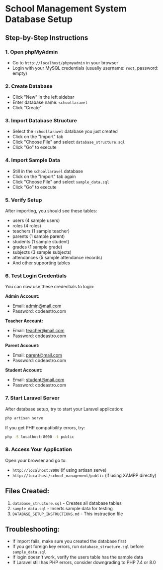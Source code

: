 # School Management System Database Setup

## Step-by-Step Instructions

### 1. Open phpMyAdmin
- Go to `http://localhost/phpmyadmin` in your browser
- Login with your MySQL credentials (usually username: `root`, password: empty)

### 2. Create Database
- Click "New" in the left sidebar
- Enter database name: `schoollaravel`
- Click "Create"

### 3. Import Database Structure
- Select the `schoollaravel` database you just created
- Click on the "Import" tab
- Click "Choose File" and select `database_structure.sql`
- Click "Go" to execute

### 4. Import Sample Data
- Still in the `schoollaravel` database
- Click on the "Import" tab again
- Click "Choose File" and select `sample_data.sql`
- Click "Go" to execute

### 5. Verify Setup
After importing, you should see these tables:
- users (4 sample users)
- roles (4 roles)
- teachers (1 sample teacher)
- parents (1 sample parent)
- students (1 sample student)
- grades (1 sample grade)
- subjects (3 sample subjects)
- attendances (5 sample attendance records)
- And other supporting tables

### 6. Test Login Credentials
You can now use these credentials to login:

**Admin Account:**
- Email: admin@mail.com
- Password: codeastro.com

**Teacher Account:**
- Email: teacher@mail.com
- Password: codeastro.com

**Parent Account:**
- Email: parent@mail.com
- Password: codeastro.com

**Student Account:**
- Email: student@mail.com
- Password: codeastro.com

### 7. Start Laravel Server
After database setup, try to start your Laravel application:

```bash
php artisan serve
```

If you get PHP compatibility errors, try:
```bash
php -S localhost:8000 -t public
```

### 8. Access Your Application
Open your browser and go to:
- `http://localhost:8000` (if using artisan serve)
- `http://localhost/school_management/public` (if using XAMPP directly)

## Files Created:
1. `database_structure.sql` - Creates all database tables
2. `sample_data.sql` - Inserts sample data for testing
3. `DATABASE_SETUP_INSTRUCTIONS.md` - This instruction file

## Troubleshooting:
- If import fails, make sure you created the database first
- If you get foreign key errors, run `database_structure.sql` before `sample_data.sql`
- If login doesn't work, verify the users table has the sample data
- If Laravel still has PHP errors, consider downgrading to PHP 7.4 or 8.0
